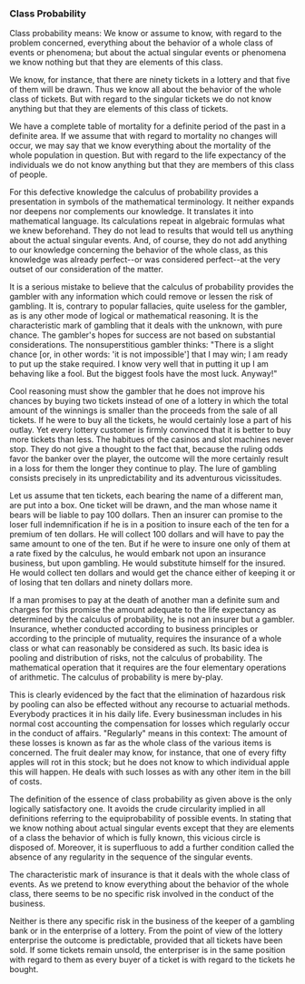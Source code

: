 ### Class Probability

Class probability means: We know or assume to know, with regard to the problem concerned, everything about the behavior of a whole class of events or phenomena; but about the actual singular events or phenomena we know nothing but that they are elements of this class.

We know, for instance, that there are ninety tickets in a lottery and that five of them will be drawn. Thus we know all about the behavior of the whole class of tickets. But with regard to the singular tickets we do not know anything but that they are elements of this class of tickets.

We have a complete table of mortality for a definite period of the past in a definite area. If we assume that with regard to mortality no changes will occur, we may say that we know everything about the mortality of the whole population in question. But with regard to the life expectancy of the individuals we do not know anything but that they are members of this class of people.

For this defective knowledge the calculus of probability provides a presentation in symbols of the mathematical terminology. It neither expands nor deepens nor complements our knowledge. It translates it into mathematical language. Its calculations repeat in algebraic formulas what we knew beforehand. They do not lead to results that would tell us anything about the actual singular events. And, of course, they do not add anything to our knowledge concerning the behavior of the whole class, as this knowledge was already perfect--or was considered perfect--at the very outset of our consideration of the matter.

It is a serious mistake to believe that the calculus of probability provides the gambler with any information which could remove or lessen the risk of gambling. It is, contrary to popular fallacies, quite useless for the gambler, as is any other mode of logical or mathematical reasoning. It is the characteristic mark of gambling that it deals with the unknown, with pure chance. The gambler's hopes for success are not based on substantial considerations. The nonsuperstitious gambler thinks: "There is a slight chance [or, in other words: 'it is not impossible'] that I may win; I am ready to put up the stake required. I know very well that in putting it up I am behaving like a fool. But the biggest fools have the most luck. Anyway!"

Cool reasoning must show the gambler that he does not improve his chances by buying two tickets instead of one of a lottery in which the total amount of the winnings is smaller than the proceeds from the sale of all tickets. If he were to buy all the tickets, he would certainly lose a part of his outlay. Yet every lottery customer is firmly convinced that it is better to buy more tickets than less. The habitues of the casinos and slot machines never stop. They do not give a thought to the fact that, because the ruling odds favor the banker over the player, the outcome will the more certainly result in a loss for them the longer they continue to play. The lure of gambling consists precisely in its unpredictability and its adventurous vicissitudes.

Let us assume that ten tickets, each bearing the name of a different man, are put into a box. One ticket will be drawn, and the man whose name it bears will be liable to pay 100 dollars. Then an insurer can promise to the loser full indemnification if he is in a position to insure each of the ten for a premium of ten dollars. He will collect 100 dollars and will have to pay the same amount to one of the ten. But if he were to insure one only of them at a rate fixed by the calculus, he would embark not upon an insurance business, but upon gambling. He would substitute himself for the insured. He would collect ten dollars and would get the chance either of keeping it or of losing that ten dollars and ninety dollars more.

If a man promises to pay at the death of another man a definite sum and charges for this promise the amount adequate to the life expectancy as determined by the calculus of probability, he is not an insurer but a gambler. Insurance, whether conducted according to business principles or according to the principle of mutuality, requires the insurance of a whole class or what can reasonably be considered as such. Its basic idea is pooling and distribution of risks, not the calculus of probability. The mathematical operation that it requires are the four elementary operations of arithmetic. The calculus of probability is mere by-play.

This is clearly evidenced by the fact that the elimination of hazardous risk by pooling can also be effected without any recourse to actuarial methods. Everybody practices it in his daily life. Every businessman includes in his normal cost accounting the compensation for losses which regularly occur in the conduct of affairs. "Regularly" means in this context: The amount of these losses is known as far as the whole class of the various items is concerned. The fruit dealer may know, for instance, that one of every fifty apples will rot in this stock; but he does not know to which individual apple this will happen. He deals with such losses as with any other item in the bill of costs.

The definition of the essence of class probability as given above is the only logically satisfactory one. It avoids the crude circularity implied in all definitions referring to the equiprobability of possible events. In stating that we know nothing about actual singular events except that they are elements of a class the behavior of which is fully known, this vicious circle is disposed of. Moreover, it is superfluous to add a further condition called the absence of any regularity in the sequence of the singular events.

The characteristic mark of insurance is that it deals with the whole class of events. As we pretend to know everything about the behavior of the whole class, there seems to be no specific risk involved in the conduct of the business.

Neither is there any specific risk in the business of the keeper of a gambling bank or in the enterprise of a lottery. From the point of view of the lottery enterprise the outcome is predictable, provided that all tickets have been sold. If some tickets remain unsold, the enterpriser is in the same position with regard to them as every buyer of a ticket is with regard to the tickets he bought.